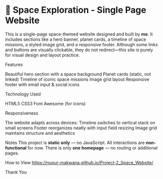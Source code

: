 # 🚀 Space Exploration - Single Page Website

This is a single-page space-themed website designed and built by **me**. It includes sections like a hero banner, planet cards, a timeline of space missions, a styled image grid, and a responsive footer. Although some links and buttons are visually clickable, they do not redirect—this site is purely for visual design and layout practice.

 Features

 Beautiful hero section with a space background
 Planet cards (static, not linked)
 Timeline of iconic space missions
 Image grid layout
 Responsive footer with email input & social icons

 Technology Used
 
HTML5
CSS3
Font Awesome (for icons)

Responsiveness

The website adapts across devices:
Timeline switches to vertical stack on small screens
 Footer reorganizes neatly with input field resizing
 Image grid maintains structure and aesthetics


 Notes
This project is **static only** — no JavaScript.
 All interactions are **non-functional** for now.
 There is only **one homepage** — no routing or additional pages.

How to View
https://nupur-makwana.github.io/Project-2_Space_Website/

Thank You
